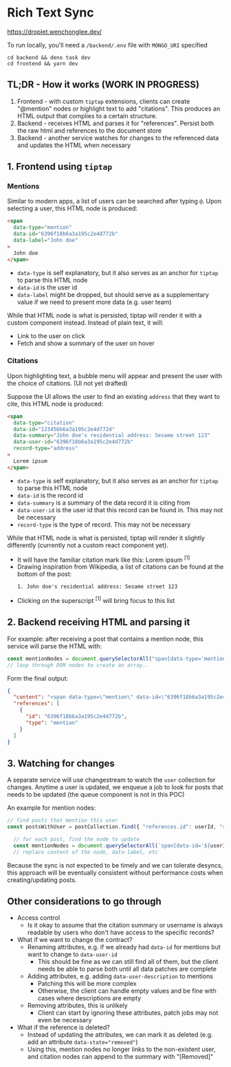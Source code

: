 # Rich Text Sync 

https://droplet.wenchonglee.dev/

To run locally, you'll need a `/backend/.env` file with `MONGO_URI` specified
```
cd backend && deno task dev
cd frontend && yarn dev
```


## TL;DR - How it works (WORK IN PROGRESS)

1. Frontend - with custom `tiptap` extensions, clients can create "@mention" nodes or highlight text to add "citations". This produces an HTML output that complies to a certain structure.
2. Backend - receives HTML and parses it for "references". Persist both the raw html and references to the document store
3. Backend - another service watches for changes to the referenced data and updates the HTML when necessary


## 1. Frontend using `tiptap`

### Mentions

Similar to modern apps, a list of users can be searched after typing `@`. Upon selecting a user, this HTML node is produced:

```html
<span 
  data-type="mention" 
  data-id="6396f18b6a3a195c2e4d772b"
  data-label="John doe"
>
  John doe
</span>
```

- `data-type` is self explanatory, but it also serves as an anchor for `tiptap` to parse this HTML node
- `data-id` is the user id
- `data-label` might be dropped, but should serve as a supplementary value if we need to present more data (e.g. user team)

While that HTML node is what is persisted, tiptap will render it with a custom component instead. Instead of plain text, it will:
- Link to the user on click
- Fetch and show a summary of the user on hover

### Citations

Upon highlighting text, a bubble menu will appear and present the user with the choice of citations. (UI not yet drafted)

Suppose the UI allows the user to find an existing `address` that they want to cite, this HTML node is produced:

```html
<span 
  data-type="citation" 
  data-id="123456b6a3a195c2e4d772d"
  data-summary="John doe's residential address: Sesame street 123"
  data-user-id="6396f18b6a3a195c2e4d772b"
  record-type="address"
>
  Lorem ipsum
</span>
```

- `data-type` is self explanatory, but it also serves as an anchor for `tiptap` to parse this HTML node
- `data-id` is the record id 
- `data-summary` is a summary of the data record it is citing from
- `data-user-id` is the user id that this record can be found in. This may not be necessary
- `record-type` is the type of record. This may not be necessary

While that HTML node is what is persisted, tiptap will render it slightly differently (currently not a custom react component yet).  
- It will have the familiar citation mark like this: Lorem ipsum <sup>[1]</sup>
- Drawing inspiration from Wikipedia, a list of citations can be found at the bottom of the post:
  ```
  1. John doe's residential address: Sesame street 123
  ```
- Clicking on the superscript <sup>[1]</sup> will bring focus to this list


## 2. Backend receiving HTML and parsing it

For example: after receiving a post that contains a mention node, this service will parse the HTML with:
```js
const mentionNodes = document.querySelectorAll("span[data-type='mention']");
// loop through DOM nodes to create an array..
```
 
Form the final output:
```json
{
  "content": "<span data-type=\"mention\" data-id=\"6396f18b6a3a195c2e4d772b\" data-label=\"John doe\">John doe</span>",
  "references": [
    {
      "id": "6396f18b6a3a195c2e4d772b",
      "type": "mention"
    }
  ]
}
```

## 3. Watching for changes

A separate service will use changestream to watch the `user` collection for changes. 
Anytime a user is updated, we enqueue a job to look for posts that needs to be updated (the queue component is not in this POC)

An example for mention nodes:
```js
// find posts that mention this user
const postsWithUser = postCollection.find({ "references.id": userId, "references.type": "mention" });

  // for each post, find the node to update
  const mentionNodes = document.querySelectorAll(`span[data-id='${userId}']`);
  // replace content of the node, data-label, etc
```

Because the sync is not expected to be timely and we can tolerate desyncs, this approach will be eventually consistent without performance costs when creating/updating posts.
 


## Other considerations to go through

- Access control
  - Is it okay to assume that the citation summary or username is always readable by users who don't have access to the specific records?
- What if we want to change the contract?
  - Renaming attributes, e.g. if we already had `data-id` for mentions but want to change to `data-user-id`
    - This should be fine as we can still find all of them, but the client needs be able to parse both until all data patches are complete
  - Adding attributes, e.g. adding `data-user-description` to mentions
    - Patching this will be more complex
    - Otherwise, the client can handle empty values and be fine with cases where descriptions are empty
  - Removing attributes, this is unlikely
    - Client can start by ignoring these attributes, patch jobs may not even be necessary 
- What if the reference is deleted?
  - Instead of updating the attributes, we can mark it as deleted (e.g. add an attribute `data-state="removed"`)
  - Using this, mention nodes no longer links to the non-existent user, and citation nodes can append to the summary with "[Removed]"



